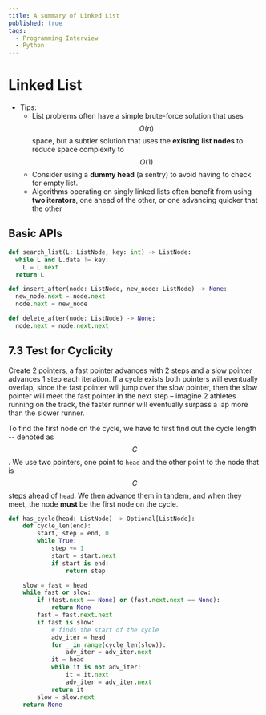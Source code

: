 ```yaml
---
title: A summary of Linked List
published: true
tags:
  - Programming Interview
  - Python
---
```


# Linked List

- Tips:
  - List problems often have a simple brute-force solution that uses $$ O(n) $$ space, but a subtler solution that uses the **existing list nodes** to reduce space complexity to $$ O(1) $$
  - Consider using a **dummy head** (a sentry) to avoid having to check for empty list.
  - Algorithms operating on singly linked lists often benefit from using **two iterators**, one ahead of the other, or one advancing quicker that the other

<!--more-->

## Basic APIs

```python
def search_list(L: ListNode, key: int) -> ListNode:
  while L and L.data != key:
    L = L.next
  return L
```

```python
def insert_after(node: ListNode, new_node: ListNode) -> None:
  new_node.next = node.next
  node.next = new_node
```

```python
def delete_after(node: ListNode) -> None:
  node.next = node.next.next
```

## 7.3 Test for Cyclicity

Create 2 pointers, a fast pointer advances with 2 steps and a slow pointer advances 1 step each iteration. If a cycle exists both pointers will eventually overlap, since the fast pointer will jump over the slow pointer, then the slow pointer will meet the fast pointer in the next step – imagine 2 athletes running on the track, the faster runner will eventually surpass a lap more than the slower runner.

To find the first node on the cycle, we have to first find out the cycle length -- denoted as $$ C $$. We use two pointers, one point to `head` and the other point to the node that is $$ C $$ steps ahead of `head`. We then advance them in tandem, and when they meet, the node **must** be the first node on the cycle.

```python
def has_cycle(head: ListNode) -> Optional[ListNode]:
    def cycle_len(end):
        start, step = end, 0
        while True:
            step += 1
            start = start.next
            if start is end:
                return step

    slow = fast = head
    while fast or slow:
        if (fast.next == None) or (fast.next.next == None):
            return None
        fast = fast.next.next
        if fast is slow:
            # finds the start of the cycle
            adv_iter = head
            for _ in range(cycle_len(slow)):
                adv_iter = adv_iter.next
            it = head
            while it is not adv_iter:
                it = it.next
                adv_iter = adv_iter.next
            return it
        slow = slow.next
    return None
```
